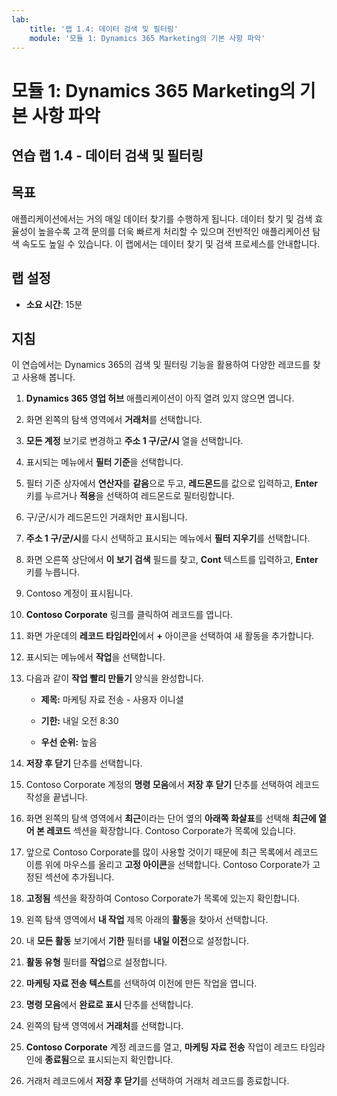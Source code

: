 ```yaml
---
lab:
    title: '랩 1.4: 데이터 검색 및 필터링'
    module: '모듈 1: Dynamics 365 Marketing의 기본 사항 파악'
---
```


모듈 1: Dynamics 365 Marketing의 기본 사항 파악
========================

## 연습 랩 1.4 - 데이터 검색 및 필터링

## 목표

애플리케이션에서는 거의 매일 데이터 찾기를 수행하게 됩니다. 데이터 찾기 및 검색 효율성이 높을수록 고객 문의를 더욱 빠르게 처리할 수 있으며 전반적인 애플리케이션 탐색 속도도 높일 수 있습니다.  이 랩에서는 데이터 찾기 및 검색 프로세스를 안내합니다.

## 랩 설정

  - **소요 시간**: 15분

## 지침

이 연습에서는 Dynamics 365의 검색 및 필터링 기능을 활용하여 다양한 레코드를 찾고 사용해 봅니다. 

1. **Dynamics 365 영업 허브** 애플리케이션이 아직 열려 있지 않으면 엽니다. 

2. 화면 왼쪽의 탐색 영역에서 **거래처**를 선택합니다. 

3. **모든 계정** 보기로 변경하고 **주소 1 구/군/시** 열을 선택합니다. 

4. 표시되는 메뉴에서 **필터 기준**을 선택합니다.

5. 필터 기준 상자에서 **연산자**를 **같음**으로 두고, **레드몬드**를 값으로 입력하고, **Enter** 키를 누르거나 **적용**을 선택하여 레드몬드로 필터링합니다.

6. 구/군/시가 레드몬드인 거래처만 표시됩니다. 

7. **주소 1 구/군/시**를 다시 선택하고 표시되는 메뉴에서 **필터 지우기**를 선택합니다. 

8. 화면 오른쪽 상단에서 **이 보기 검색** 필드를 찾고, **Cont** 텍스트를 입력하고, **Enter** 키를 누릅니다.

9. Contoso 계정이 표시됩니다. 

10. **Contoso Corporate** 링크를 클릭하여 레코드를 엽니다. 

11. 화면 가운데의 **레코드 타임라인**에서 **+** 아이콘을 선택하여 새 활동을 추가합니다. 

12. 표시되는 메뉴에서 **작업**을 선택합니다.

13. 다음과 같이 **작업 빨리 만들기** 양식을 완성합니다.

	- **제목:** 마케팅 자료 전송 - 사용자 이니셜

	- **기한:** 내일 오전 8:30

	- **우선 순위:** 높음

14. **저장 후 닫기** 단추를 선택합니다.

15. Contoso Corporate 계정의 **명령 모음**에서 **저장 후 닫기** 단추를 선택하여 레코드 작성을 끝냅니다. 

16. 화면 왼쪽의 탐색 영역에서 **최근**이라는 단어 옆의 **아래쪽 화살표**를 선택해 **최근에 열어 본 레코드** 섹션을 확장합니다. Contoso Corporate가 목록에 있습니다. 

17. 앞으로 Contoso Corporate를 많이 사용할 것이기 때문에 최근 목록에서 레코드 이름 위에 마우스를 올리고 **고정 아이콘**을 선택합니다. Contoso Corporate가 고정된 섹션에 추가됩니다. 

18. **고정됨** 섹션을 확장하여 Contoso Corporate가 목록에 있는지 확인합니다. 

19. 왼쪽 탐색 영역에서 **내 작업** 제목 아래의 **활동**을 찾아서 선택합니다.

20. 내 **모든 활동** 보기에서 **기한** 필터를 **내일 이전**으로 설정합니다.

21. **활동 유형** 필터를 **작업**으로 설정합니다.

22. **마케팅 자료 전송 텍스트**를 선택하여 이전에 만든 작업을 엽니다. 

23. **명령 모음**에서 **완료로 표시** 단추를 선택합니다. 

24. 왼쪽의 탐색 영역에서 **거래처**를 선택합니다.

25. **Contoso Corporate** 계정 레코드를 열고, **마케팅 자료 전송** 작업이 레코드 타임라인에 **종료됨**으로 표시되는지 확인합니다. 

26. 거래처 레코드에서 **저장 후 닫기**를 선택하여 거래처 레코드를 종료합니다. 
